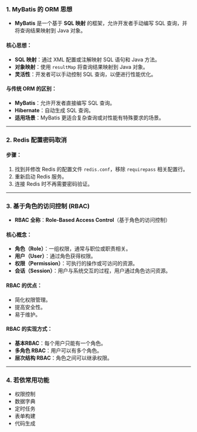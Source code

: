 ### **1. MyBatis 的 ORM 思想**

- **MyBatis** 是一个基于 **SQL 映射** 的框架，允许开发者手动编写 SQL 查询，并将查询结果映射到 Java 对象。

#### **核心思想**：

- **SQL 映射**：通过 XML 配置或注解映射 SQL 语句和 Java 方法。
- **对象映射**：使用 `resultMap` 将查询结果映射到 Java 对象。
- **灵活性**：开发者可以手动控制 SQL 查询，以便进行性能优化。

#### **与传统 ORM 的区别**：

- **MyBatis**：允许开发者直接编写 SQL 查询。
- **Hibernate**：自动生成 SQL 查询。
- **适用场景**：MyBatis 更适合复杂查询或对性能有特殊要求的场景。

------

### **2. Redis 配置密码取消**

#### **步骤**：

1. 找到并修改 Redis 的配置文件 `redis.conf`，移除 `requirepass` 相关配置行。
2. 重新启动 Redis 服务。
3. 连接 Redis 时不再需要密码验证。

------

### **3. 基于角色的访问控制 (RBAC)**

- **RBAC 全称**：**Role-Based Access Control**（基于角色的访问控制）

#### **核心概念**：

- **角色（Role）**：一组权限，通常与职位或职责相关。
- **用户（User）**：通过角色获得权限。
- **权限（Permission）**：可执行的操作或可访问的资源。
- **会话（Session）**：用户与系统交互的过程，用户通过角色访问资源。

#### **RBAC 的优点**：

- 简化权限管理。
- 提高安全性。
- 易于维护。

#### **RBAC 的实现方式**：

- **基本RBAC**：每个用户只能有一个角色。
- **多角色 RBAC**：用户可以有多个角色。
- **层次结构 RBAC**：角色之间可以继承权限。

------

### **4. 若依常用功能**

- 权限控制
- 数据字典
- 定时任务
- 表单构建
- 代码生成